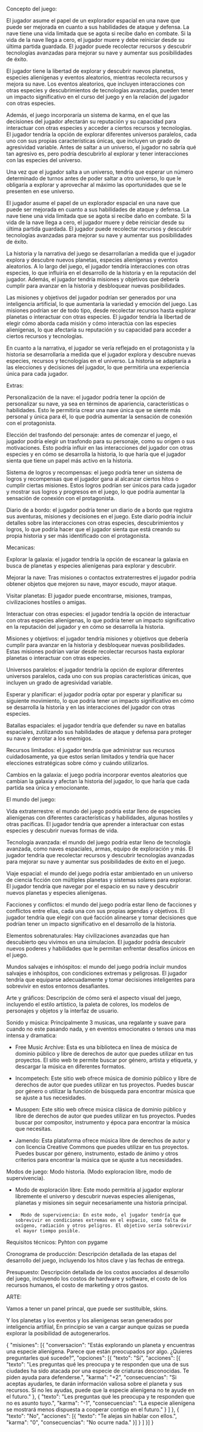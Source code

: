  

Concepto del juego: 

El jugador asume el papel de un explorador espacial en una nave que puede ser mejorada en cuanto a sus habilidades de ataque y defensa. La nave tiene una vida limitada que se agota si recibe daño en combate. Si la vida de la nave llega a cero, el jugador muere y debe reiniciar desde su última partida guardada. El jugador puede recolectar recursos y descubrir tecnologías avanzadas para mejorar su nave y aumentar sus posibilidades de éxito. 

El jugador tiene la libertad de explorar y descubrir nuevos planetas, especies alienígenas y eventos aleatorios, mientras recolecta recursos y mejora su nave. Los eventos aleatorios, que incluyen interacciones con otras especies y descubrimientos de tecnologías avanzadas, pueden tener un impacto significativo en el curso del juego y en la relación del jugador con otras especies. 

Además, el juego incorporaría un sistema de karma, en el que las decisiones del jugador afectarán su reputación y su capacidad para interactuar con otras especies y acceder a ciertos recursos y tecnologías. El jugador tendría la opción de explorar diferentes universos paralelos, cada uno con sus propias características únicas, que incluyen un grado de agresividad variable. Antes de saltar a un universo, el jugador no sabría qué tan agresivo es, pero podría descubrirlo al explorar y tener interacciones con las especies del universo. 

Una vez que el jugador salta a un universo, tendría que esperar un número determinado de turnos antes de poder saltar a otro universo, lo que le obligaría a explorar y aprovechar al máximo las oportunidades que se le presenten en ese universo. 

 

El jugador asume el papel de un explorador espacial en una nave que puede ser mejorada en cuanto a sus habilidades de ataque y defensa. La nave tiene una vida limitada que se agota si recibe daño en combate. Si la vida de la nave llega a cero, el jugador muere y debe reiniciar desde su última partida guardada. El jugador puede recolectar recursos y descubrir tecnologías avanzadas para mejorar su nave y aumentar sus posibilidades de éxito. 

La historia y la narrativa del juego se desarrollarían a medida que el jugador explora y descubre nuevos planetas, especies alienígenas y eventos aleatorios. A lo largo del juego, el jugador tendría interacciones con otras especies, lo que influiría en el desarrollo de la historia y en la reputación del jugador. Además, el jugador tendría misiones y objetivos que debería cumplir para avanzar en la historia y desbloquear nuevas posibilidades. 

Las misiones y objetivos del jugador podrían ser generados por una inteligencia artificial, lo que aumentaría la variedad y emoción del juego. Las misiones podrían ser de todo tipo, desde recolectar recursos hasta explorar planetas o interactuar con otras especies. El jugador tendría la libertad de elegir cómo aborda cada misión y cómo interactúa con las especies alienígenas, lo que afectaría su reputación y su capacidad para acceder a ciertos recursos y tecnologías. 

En cuanto a la narrativa, el jugador se vería reflejado en el protagonista y la historia se desarrollaría a medida que el jugador explora y descubre nuevas especies, recursos y tecnologías en el universo. La historia se adaptaría a las elecciones y decisiones del jugador, lo que permitiría una experiencia única para cada jugador. 

 

 

Extras: 

Personalización de la nave: el jugador podría tener la opción de personalizar su nave, ya sea en términos de apariencia, características o habilidades. Esto le permitiría crear una nave única que se siente más personal y única para él, lo que podría aumentar la sensación de conexión con el protagonista. 

Elección del trasfondo del personaje: antes de comenzar el juego, el jugador podría elegir un trasfondo para su personaje, como su origen o sus motivaciones. Esto podría influir en las interacciones del jugador con otras especies y en cómo se desarrolla la historia, lo que haría que el jugador sienta que tiene un papel más activo en la historia. 

Sistema de logros y recompensas: el juego podría tener un sistema de logros y recompensas que el jugador gana al alcanzar ciertos hitos o cumplir ciertas misiones. Estos logros podrían ser únicos para cada jugador y mostrar sus logros y progresos en el juego, lo que podría aumentar la sensación de conexión con el protagonista. 

Diario de a bordo: el jugador podría tener un diario de a bordo que registra sus aventuras, misiones y decisiones en el juego. Este diario podría incluir detalles sobre las interacciones con otras especies, descubrimientos y logros, lo que podría hacer que el jugador sienta que está creando su propia historia y ser más identificado con el protagonista. 

 

 

Mecanicas: 

Explorar la galaxia: el jugador tendría la opción de escanear la galaxia en busca de planetas y especies alienígenas para explorar y descubrir. 

Mejorar la nave: Tras misiones o contactos extraterrestres el jugador podria obtener objetos que mejoren su nave, mayor escudo, mayor ataque. 

Visitar planetas: El jugador puede encontrarse, misiones, trampas, civilizaciones hostiles o amigas. 

Interactuar con otras especies: el jugador tendría la opción de interactuar con otras especies alienígenas, lo que podría tener un impacto significativo en la reputación del jugador y en cómo se desarrolla la historia. 

Misiones y objetivos: el jugador tendría misiones y objetivos que debería cumplir para avanzar en la historia y desbloquear nuevas posibilidades. Estas misiones podrían variar desde recolectar recursos hasta explorar planetas o interactuar con otras especies. 

Universos paralelos: el jugador tendría la opción de explorar diferentes universos paralelos, cada uno con sus propias características únicas, que incluyen un grado de agresividad variable. 

Esperar y planificar: el jugador podría optar por esperar y planificar su siguiente movimiento, lo que podría tener un impacto significativo en cómo se desarrolla la historia y en las interacciones del jugador con otras especies. 

Batallas espaciales: el jugador tendría que defender su nave en batallas espaciales, zutilizando sus habilidades de ataque y defensa para proteger su nave y derrotar a los enemigos. 

Recursos limitados: el jugador tendría que administrar sus recursos cuidadosamente, ya que estos serían limitados y tendría que hacer elecciones estratégicas sobre cómo y cuándo utilizarlos. 

Cambios en la galaxia: el juego podría incorporar eventos aleatorios que cambian la galaxia y afectan la historia del jugador, lo que haría que cada partida sea única y emocionante. 

 

El mundo del juego: 

Vida extraterrestre: el mundo del juego podría estar lleno de especies alienígenas con diferentes características y habilidades, algunas hostiles y otras pacíficas. El jugador tendría que aprender a interactuar con estas especies y descubrir nuevas formas de vida. 

Tecnología avanzada: el mundo del juego podría estar lleno de tecnología avanzada, como naves espaciales, armas, equipo de exploración y más. El jugador tendría que recolectar recursos y descubrir tecnologías avanzadas para mejorar su nave y aumentar sus posibilidades de éxito en el juego. 

Viaje espacial: el mundo del juego podría estar ambientado en un universo de ciencia ficción con múltiples planetas y sistemas solares para explorar. El jugador tendría que navegar por el espacio en su nave y descubrir nuevos planetas y especies alienígenas. 

Facciones y conflictos: el mundo del juego podría estar lleno de facciones y conflictos entre ellas, cada una con sus propias agendas y objetivos. El jugador tendría que elegir con qué facción alinearse y tomar decisiones que podrían tener un impacto significativo en el desarrollo de la historia. 

Elementos sobrenaturales: Hay civilizaciones avanzadas que han descubierto qeu vivimos en una simulacion. El jugador podría descubrir nuevos poderes y habilidades que le permitan enfrentar desafíos únicos en el juego. 

Mundos salvajes e inhóspitos: el mundo del juego podría incluir mundos salvajes e inhóspitos, con condiciones extremas y peligrosas. El jugador tendría que equiparse adecuadamente y tomar decisiones inteligentes para sobrevivir en estos entornos desafiantes. 

 

 

 

Arte y gráficos: Descripción de cómo será el aspecto visual del juego, incluyendo el estilo artístico, la paleta de colores, los modelos de personajes y objetos y la interfaz de usuario. 

Sonido y música: Principalmente 3 musicas, una regalante y suave para cuando no este pasando nada, y en eventos emocionates o tensos una mas intensa y dramatica: 
 

*	Free Music Archive: Esta es una biblioteca en línea de música de dominio público y libre de derechos de autor que puedes utilizar en tus proyectos. El sitio web te permite buscar por género, artista y etiqueta, y descargar la música en diferentes formatos. 

*	Incompetech: Este sitio web ofrece música de dominio público y libre de derechos de autor que puedes utilizar en tus proyectos. Puedes buscar por género o utilizar la función de búsqueda para encontrar música que se ajuste a tus necesidades. 

*	Musopen: Este sitio web ofrece música clásica de dominio público y libre de derechos de autor que puedes utilizar en tus proyectos. Puedes buscar por compositor, instrumento y época para encontrar la música que necesitas. 

*	Jamendo: Esta plataforma ofrece música libre de derechos de autor y con licencia Creative Commons que puedes utilizar en tus proyectos. Puedes buscar por género, instrumento, estado de ánimo y otros criterios para encontrar la música que se ajuste a tus necesidades. 

 

Modos de juego: Modo historia. (Modo exploracion libre, modo de supervivencia). 

*	Modo de exploración libre: Este modo permitiría al jugador explorar libremente el universo y descubrir nuevas especies alienígenas, planetas y misiones sin seguir necesariamente una historia principal. 

*		Modo de supervivencia: En este modo, el jugador tendría que sobrevivir en condiciones extremas en el espacio, como falta de oxígeno, radiación y otros peligros. El objetivo sería sobrevivir el mayor tiempo posible. 

 

 

Requisitos técnicos: Pyhton con pygame 

Cronograma de producción: Descripción detallada de las etapas del desarrollo del juego, incluyendo los hitos clave y las fechas de entrega. 

Presupuesto: Descripción detallada de los costos asociados al desarrollo del juego, incluyendo los costos de hardware y software, el costo de los recursos humanos, el costo de marketing y otros gastos. 

 

 

ARTE: 

Vamos a tener un panel princal, que puede ser sustituible, skins. 

Y los planetas y los eventos y los alienigenas seran generados por inteligencia artifiial, En principio se van a cargar aunque quizas se pueda explorar la posibilidad de autogenerarlos. 

 

 

{ "misiones": [{ "conversacion": "Estás explorando un planeta y encuentras una especie alienígena. Parece que están preocupados por algo. ¿Quieres preguntarles qué sucede?", "opciones": [{ "texto": "Sí", "acciones": [{ "texto": "Les preguntas qué les preocupa y te responden que una de sus ciudades ha sido atacada por una especie de criaturas desconocidas. Te piden ayuda para defenderse.", "karma": "+2", "consecuencias": "Si aceptas ayudarles, te darán información valiosa sobre el planeta y sus recursos. Si no les ayudas, puede que la especie alienígena no te ayude en el futuro." }, { "texto": "Les preguntas qué les preocupa y te responden que no es asunto tuyo.", "karma": "-1", "consecuencias": "La especie alienígena se mostrará menos dispuesta a cooperar contigo en el futuro." } ] }, { "texto": "No", "acciones": [{ "texto": "Te alejas sin hablar con ellos.", "karma": "0", "consecuencias": "No ocurre nada." }] } ] }] } 
